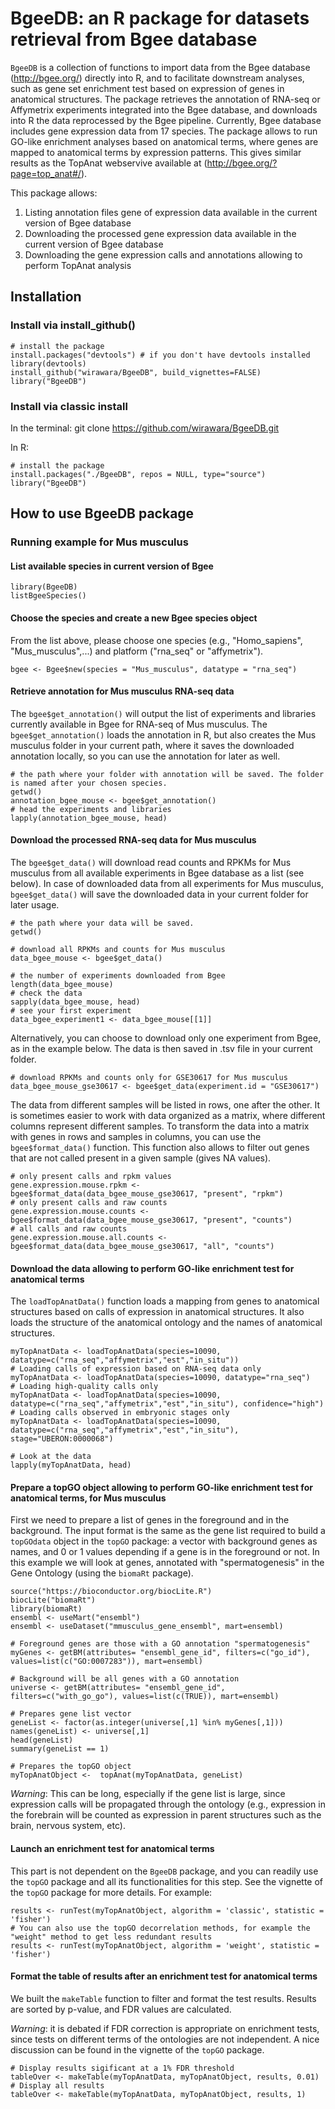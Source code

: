# BgeeDB: an R package for datasets retrieval from Bgee database

```BgeeDB``` is a collection of functions to import data from the Bgee database (<http://bgee.org/>) directly into R, and to facilitate downstream analyses, such as gene set enrichment test based on expression of genes in anatomical structures. 
The package retrieves the annotation of RNA-seq or Affymetrix experiments integrated into the Bgee database, and downloads into R the data reprocessed by the Bgee pipeline. Currently, Bgee database includes gene expression data from 17 species. The package allows to run GO-like enrichment analyses based on anatomical terms, where genes are mapped to anatomical terms by expression patterns. This gives similar results as the TopAnat webservive available at (<http://bgee.org/?page=top_anat#/>).

This package allows: 
1. Listing annotation files gene of expression data available in the current version of Bgee database
2. Downloading the processed gene expression data available in the current version of Bgee database
3. Downloading the gene expression calls and annotations allowing to perform TopAnat analysis 

## Installation

### Install via install\_github()

``` {r}
# install the package
install.packages("devtools") # if you don't have devtools installed
library(devtools) 
install_github("wirawara/BgeeDB", build_vignettes=FALSE)
library("BgeeDB")
```

### Install via classic install

In the terminal:
    git clone https://github.com/wirawara/BgeeDB.git

In R:
``` {r}
# install the package
install.packages("./BgeeDB", repos = NULL, type="source")
library("BgeeDB")
```

## How to use BgeeDB package

### Running example for Mus musculus

#### List available species in current version of Bgee

``` {r}
library(BgeeDB)
listBgeeSpecies()
```

#### Choose the species and create a new Bgee species object

From the list above, please choose one species (e.g., "Homo\_sapiens", "Mus\_musculus",...) and platform ("rna\_seq" or "affymetrix").

``` {r}
bgee <- Bgee$new(species = "Mus_musculus", datatype = "rna_seq")
```

#### Retrieve annotation for Mus musculus RNA-seq data

The ```bgee$get_annotation()``` will output the list of experiments and libraries currently available in Bgee for RNA-seq of Mus musculus. The ```bgee$get_annotation()``` loads the annotation in R, but also creates the Mus musculus folder in your current path, where it saves the downloaded annotation locally, so you can use the annotation for later as well.

``` {r}
# the path where your folder with annotation will be saved. The folder is named after your chosen species.
getwd()
annotation_bgee_mouse <- bgee$get_annotation()
# head the experiments and libraries
lapply(annotation_bgee_mouse, head)
```

#### Download the processed RNA-seq data for Mus musculus

The ```bgee$get_data()``` will download read counts and RPKMs for Mus musculus from all available experiments in Bgee database as a list (see below). In case of downloaded data from all experiments for Mus musculus, ```bgee$get_data()``` will save the downloaded data in your current folder for later usage. 

``` {r}
# the path where your data will be saved. 
getwd()

# download all RPKMs and counts for Mus musculus
data_bgee_mouse <- bgee$get_data()

# the number of experiments downloaded from Bgee
length(data_bgee_mouse)
# check the data
sapply(data_bgee_mouse, head)
# see your first experiment
data_bgee_experiment1 <- data_bgee_mouse[[1]]
```

Alternatively, you can choose to download only one experiment from Bgee, as in the example below. The data is then saved in .tsv file in your current folder.

``` {r}
# download RPKMs and counts only for GSE30617 for Mus musculus
data_bgee_mouse_gse30617 <- bgee$get_data(experiment.id = "GSE30617")
```

The data from different samples will be listed in rows, one after the other. It is sometimes easier to work with data organized as a matrix, where different columns represent different samples. To transform the data into a matrix with genes in rows and samples in columns, you can use the ```bgee$format_data()``` function. This function also allows to filter out genes that are not called present in a given sample (gives NA values).

```{r}
# only present calls and rpkm values
gene.expression.mouse.rpkm <- bgee$format_data(data_bgee_mouse_gse30617, "present", "rpkm")
# only present calls and raw counts
gene.expression.mouse.counts <- bgee$format_data(data_bgee_mouse_gse30617, "present", "counts")
# all calls and raw counts
gene.expression.mouse.all.counts <- bgee$format_data(data_bgee_mouse_gse30617, "all", "counts")
```

#### Download the data allowing to perform GO-like enrichment test for anatomical terms

The ```loadTopAnatData()``` function loads a mapping from genes to anatomical structures based on calls of expression in anatomical structures. It also loads the structure of the anatomical ontology and the names of anatomical structures.

```{r}
myTopAnatData <- loadTopAnatData(species=10090, datatype=c("rna_seq","affymetrix","est","in_situ"))
# Loading calls of expression based on RNA-seq data only
myTopAnatData <- loadTopAnatData(species=10090, datatype="rna_seq")
# Loading high-quality calls only
myTopAnatData <- loadTopAnatData(species=10090, datatype=c("rna_seq","affymetrix","est","in_situ"), confidence="high")
# Loading calls observed in embryonic stages only
myTopAnatData <- loadTopAnatData(species=10090, datatype=c("rna_seq","affymetrix","est","in_situ"), stage="UBERON:0000068")

# Look at the data
lapply(myTopAnatData, head)
```

#### Prepare a topGO object allowing to perform GO-like enrichment test for anatomical terms, for Mus musculus

First we need to prepare a list of genes in the foreground and in the background. The input format is the same as the gene list required to build a ```topGOdata``` object in the ```topGO``` package: a vector with background genes as names, and 0 or 1 values depending if a gene is in the foreground or not. In this example we will look at genes, annotated with "spermatogenesis" in the Gene Ontology (using the ```biomaRt``` package). 

```{r}
source("https://bioconductor.org/biocLite.R")
biocLite("biomaRt")
library(biomaRt)
ensembl <- useMart("ensembl")
ensembl <- useDataset("mmusculus_gene_ensembl", mart=ensembl)

# Foreground genes are those with a GO annotation "spermatogenesis"
myGenes <- getBM(attributes= "ensembl_gene_id", filters=c("go_id"), values=list(c("GO:0007283")), mart=ensembl)

# Background will be all genes with a GO annotation
universe <- getBM(attributes= "ensembl_gene_id", filters=c("with_go_go"), values=list(c(TRUE)), mart=ensembl)

# Prepares gene list vector 
geneList <- factor(as.integer(universe[,1] %in% myGenes[,1]))
names(geneList) <- universe[,1]
head(geneList)
summary(geneList == 1)

# Prepares the topGO object
myTopAnatObject <-  topAnat(myTopAnatData, geneList)
```

*Warning*: This can be long, especially if the gene list is large, since expression calls will be propagated through the ontology (e.g., expression in the forebrain will be counted as expression in parent structures such as the brain, nervous system, etc).

#### Launch an enrichment test for anatomical terms

This part is not dependent on the ```BgeeDB``` package, and you can readily use the ```topGO``` package and all its functionalities for this step. See the vignette of the ```topGO``` package for more details. For example:
```{r}
results <- runTest(myTopAnatObject, algorithm = 'classic', statistic = 'fisher')
# You can also use the topGO decorrelation methods, for example the "weight" method to get less redundant results
results <- runTest(myTopAnatObject, algorithm = 'weight', statistic = 'fisher')
```

#### Format the table of results after an enrichment test for anatomical terms

We built the ```makeTable``` function to filter and format the test results. Results are sorted by p-value, and FDR values are calculated. 

*Warning*: it is debated if FDR correction is appropriate on enrichment tests, since tests on different terms of the ontologies are not independent. A nice discussion can be found in the vignette of the ```topGO``` package.

```{r}
# Display results sigificant at a 1% FDR threshold
tableOver <- makeTable(myTopAnatData, myTopAnatObject, results, 0.01)
# Display all results
tableOver <- makeTable(myTopAnatData, myTopAnatObject, results, 1)
```
